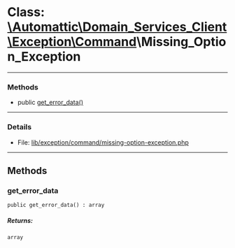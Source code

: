# Class: [\Automattic](../namespaces/automattic.md)[\Domain_Services_Client](../namespaces/automattic-domain-services-client.md)[\Exception](../namespaces/automattic-domain-services-client-exception.md)[\Command](../namespaces/automattic-domain-services-client-exception-command.md)\Missing_Option_Exception


---

### Methods

* public [get_error_data()](#method_get_error_data)

---

### Details

* File: [lib/exception/command/missing-option-exception.php](../../lib/exception/command/missing-option-exception.php)

---

## Methods

<a id="method_get_error_data"></a>
### get_error_data

```
public get_error_data() : array
```

##### Returns:

```
array
```
